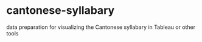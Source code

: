 # cantonese-syllabary
data preparation for visualizing the Cantonese syllabary in Tableau or other tools
